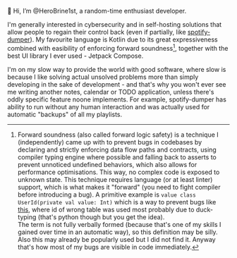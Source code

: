 👋 Hi, I’m @HeroBrine1st, a random-time enthusiast developer.

I'm generally interested in cybersecurity and in self-hosting solutions that allow people to regain their control back (even if partially, like [spotify-dumper](https://github.com/HeroBrine1st/spotify-dumper)). My favourite language is Kotlin due to its great expressiveness combined with easibility of enforcing forward soundness[^1], together with the best UI library I ever used - Jetpack Compose.

I'm on my slow way to provide the world with good software, where slow is because I like solving actual unsolved problems more than simply developing in the sake of development - and that's why you won't ever see me writing another notes, calendar or TODO application, unless there's oddly specific feature noone implements. For example, spotify-dumper has ability to run without any human interaction and was actually used for automatic "backups" of all my playlists.

[^1]: Forward soundness (also called forward logic safety) is a technique I (independently) came up with to prevent bugs in codebases by declaring and strictly enforcing data flow paths and contracts, using compiler typing engine where possible and falling back to asserts to prevent unnoticed undefined behaviors, which also allows for performance optimisations. This way, no complex code is exposed to unknown state. This technique requires language (or at least linter) support, which is what makes it "forward" (you need to fight compiler before introducing a bug). A primitive example is  `value class UserId(private val value: Int)` which is a way to prevent bugs like [this](https://github.com/tortoise/tortoise-orm/issues/1791), where id of wrong table was used most probably due to duck-typing (that's python though but you get the idea).  
The term is not fully verbally formed (because that's one of my skills I gained over time in an automatic way), so this definition may be silly. Also this may already be popularly used but I did not find it. Anyway that's how most of my bugs are visible in code immediately.
